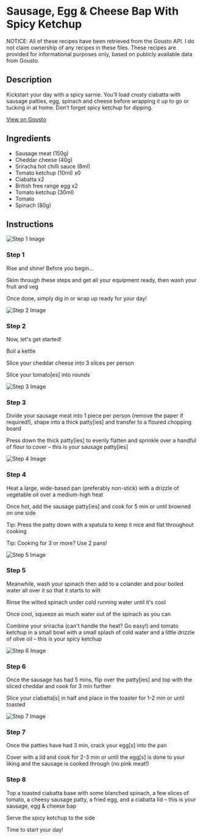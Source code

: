 # Sausage, Egg & Cheese Bap With Spicy Ketchup

NOTICE: All of these recipes have been retrieved from the Gousto API. I do not claim ownership of any recipes in these files. These recipes are provided for informational purposes only, based on publicly available data from Gousto.

## Description

Kickstart your day with a spicy sarnie. You’ll load crusty ciabatta with sausage patties, egg, spinach and cheese before wrapping it up to go or tucking in at home. Don’t forget spicy ketchup for dipping.

[View on Gousto](https://www.gousto.co.uk/recipes/cookbook/breakfast-sausage-egg-cheese-bap-with-spicy-ketchup)

## Ingredients

- Sausage meat (150g)
- Cheddar cheese (40g)
- Sriracha hot chilli sauce (8ml)
- Tomato ketchup (10ml) x0
- Ciabatta x2
- British free range egg x2
- Tomato ketchup (30ml)
- Tomato
- Spinach (80g)

## Instructions

![Step 1 Image](https://production-media.gousto.co.uk/cms/recipe-step-image/Breakfast-Step-1-1-1729073604972-x200.jpg)

### Step 1

Rise and shine! Before you begin…

Skim through these steps and get all your equipment ready, then wash your fruit and veg

Once done, simply dig in or wrap up ready for your day!

![Step 2 Image](https://production-media.gousto.co.uk/cms/recipe-step-image/step-2-1727101442788-x200.jpg)

### Step 2

Now, let's get started!

Boil a kettle

Slice your cheddar cheese into 3 slices per person

Slice your tomato[es] into rounds

![Step 3 Image](https://production-media.gousto.co.uk/cms/recipe-step-image/step-3-1727101446791-x200.jpg)

### Step 3

Divide your sausage meat into 1 piece per person (remove the paper if required!), shape into a thick patty[ies] and transfer to a floured chopping board

Press down the thick patty[ies] to evenly flatten and sprinkle over a handful of flour to cover – this is your sausage patty[ies]

![Step 4 Image](https://production-media.gousto.co.uk/cms/recipe-step-image/step-4-1727101450783-x200.jpg)

### Step 4

Heat a large, wide-based pan (preferably non-stick) with a drizzle of vegetable oil over a medium-high heat

Once hot, add the sausage patty[ies] and cook for 5 min or until browned on one side

Tip: Press the patty down with a spatula to keep it nice and flat throughout cooking

Tip: Cooking for 3 or more? Use 2 pans!

![Step 5 Image](https://production-media.gousto.co.uk/cms/recipe-step-image/step-5-1727101454531-x200.jpg)

### Step 5

Meanwhile, wash your spinach then add to a colander and pour boiled water all over it so that it starts to wilt

Rinse the wilted spinach under cold running water until it's cool

Once cool, squeeze as much water out of the spinach as you can

Combine your sriracha (can't handle the heat? Go easy!) and tomato ketchup in a small bowl with a small splash of cold water and a little drizzle of olive oil – this is your spicy ketchup

![Step 6 Image](https://production-media.gousto.co.uk/cms/recipe-step-image/step-6-1727101458461-x200.jpg)

### Step 6

Once the sausage has had 5 mins, flip over the patty[ies] and top with the sliced cheddar and cook for 3 min further

Slice your ciabatta[s] in half and place in the toaster for 1-2 min or until toasted

![Step 7 Image](https://production-media.gousto.co.uk/cms/recipe-step-image/step-7-1727101462125-x200.jpg)

### Step 7

Once the patties have had 3 min, crack your egg[s] into the pan

Cover with a lid and cook for 2-3 min or until the egg[s] is done to your liking and the sausage is cooked through (no pink meat!)

### Step 8

Top a toasted ciabatta base with some blanched spinach, a few slices of tomato, a cheesy sausage patty, a fried egg, and a ciabatta lid – this is your sausage, egg & cheese bap

Serve the spicy ketchup to the side

Time to start your day!

